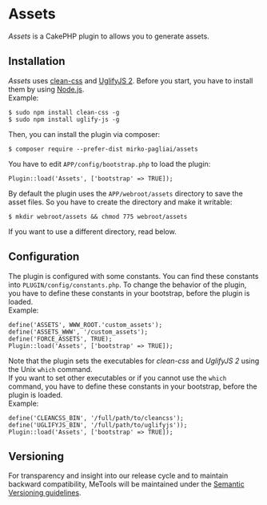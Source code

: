 # Assets
*Assets* is a CakePHP plugin to allows you to generate assets.

## Installation
*Assets* uses [clean-css](https://github.com/jakubpawlowicz/clean-css) and 
[UglifyJS 2](https://github.com/mishoo/UglifyJS2). Before you start, you have 
to install them by using [Node.js](https://nodejs.org).  
Example:
	
	$ sudo npm install clean-css -g
	$ sudo npm install uglify-js -g

Then, you can install the plugin via composer:

    $ composer require --prefer-dist mirko-pagliai/assets
    
You have to edit `APP/config/bootstrap.php` to load the plugin:

    Plugin::load('Assets', ['bootstrap' => TRUE]);
    
By default the plugin uses the `APP/webroot/assets` directory to save the 
asset files. So you have to create the directory and make it writable:

    $ mkdir webroot/assets && chmod 775 webroot/assets

If you want to use a different directory, read below.

## Configuration
The plugin is configured with some constants. You can find these constants into 
`PLUGIN/config/constants.php`. To change the behavior of the plugin, you have 
to define these constants in your bootstrap, before the plugin is loaded.  
Example:

    define('ASSETS', WWW_ROOT.'custom_assets');
	define('ASSETS_WWW', '/custom_assets');
    define('FORCE_ASSETS', TRUE);
    Plugin::load('Assets', ['bootstrap' => TRUE]);

Note that the plugin sets the executables for *clean-css* and *UglifyJS 2* 
using the Unix `which` command.  
If you want to set other executables or if you cannot use the `which` command, 
you have to define these constants in your bootstrap, before the plugin is 
loaded.  
Example:

	define('CLEANCSS_BIN', '/full/path/to/cleancss');
	define('UGLIFYJS_BIN', '/full/path/to/uglifyjs'));
    Plugin::load('Assets', ['bootstrap' => TRUE]);

## Versioning
For transparency and insight into our release cycle and to maintain backward compatibility, 
MeTools will be maintained under the [Semantic Versioning guidelines](http://semver.org).